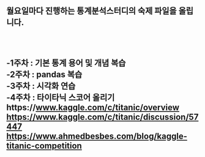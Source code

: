 <h2>월요일마다 진행하는 통계분석스터디의 숙제 파일을 올립니다. <h2>  <br>
    
-1주차 : 기본 통계 용어 및 개념 복습  
-2주차 : pandas 복습  
-3주차 : 시각화 연습  
-4주차 : 타이타닉 스코어 올리기https://www.kaggle.com/c/titanic/overview    
    https://www.kaggle.com/c/titanic/discussion/57447  
    https://www.ahmedbesbes.com/blog/kaggle-titanic-competition
